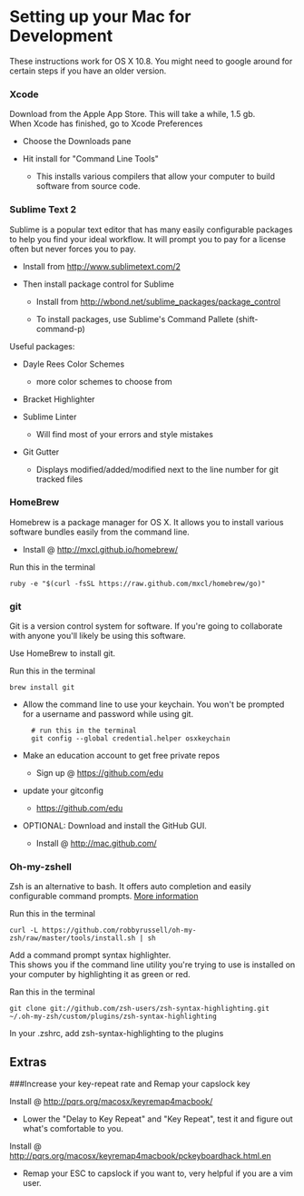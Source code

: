 
# Setting up your Mac for Development

These instructions work for OS X 10.8. You might need to google around for certain steps if you have an older version.


### Xcode

Download from the Apple App Store.
This will take a while, 1.5 gb.  
When Xcode has finished, go to Xcode Preferences

* Choose the Downloads pane

* Hit install for "Command Line Tools"

  * This installs various compilers that allow your computer to build software from source code.


### Sublime Text 2

Sublime is a popular text editor that has many easily configurable packages to help you find your ideal workflow.
It will prompt you to pay for a license often but never forces you to pay.

* Install from http://www.sublimetext.com/2

* Then install package control for Sublime

  * Install from http://wbond.net/sublime_packages/package_control
	
  * To install packages, use Sublime's Command Pallete (shift-command-p)

Useful packages:

* Dayle Rees Color Schemes
  * more color schemes to choose from
  
* Bracket Highlighter

* Sublime Linter
  * Will find most of your errors and style mistakes

* Git Gutter
  * Displays modified/added/modified next to the line number for git tracked files


### HomeBrew

Homebrew is a package manager for OS X. It allows you to install various software bundles easily from the command line.

* Install @ http://mxcl.github.io/homebrew/  

Run this in the terminal

    ruby -e "$(curl -fsSL https://raw.github.com/mxcl/homebrew/go)"


### git

Git is a version control system for software.
If you're going to collaborate with anyone you'll likely be using this software.

Use HomeBrew to install git.

Run this in the terminal

    brew install git

* Allow the command line to use your keychain. You won't be prompted for a username and password while using git.

		# run this in the terminal
		git config --global credential.helper osxkeychain

* Make an education account to get free private repos

  * Sign up @ https://github.com/edu

* update your gitconfig

  * https://github.com/edu


* OPTIONAL: Download and install the GitHub GUI.

  * Install @ http://mac.github.com/


### Oh-my-zshell

Zsh is an alternative to bash. It offers auto completion and easily configurable command prompts.
[More information](https://github.com/robbyrussell/oh-my-zsh)

Run this in the terminal

    curl -L https://github.com/robbyrussell/oh-my-zsh/raw/master/tools/install.sh | sh

Add a command prompt syntax highlighter.  
This shows you if the command line utility you're trying to use is installed on your computer by highlighting it as green or red.

Ran this in the terminal

    git clone git://github.com/zsh-users/zsh-syntax-highlighting.git ~/.oh-my-zsh/custom/plugins/zsh-syntax-highlighting

In your .zshrc, add zsh-syntax-highlighting to the plugins

    

## Extras

###Increase your key-repeat rate and Remap your capslock key

Install @ http://pqrs.org/macosx/keyremap4macbook/

* Lower the "Delay to Key Repeat" and "Key Repeat", test it and figure out what's comfortable to you.

Install @ http://pqrs.org/macosx/keyremap4macbook/pckeyboardhack.html.en

* Remap your ESC to capslock if you want to, very helpful if you are a vim user.
